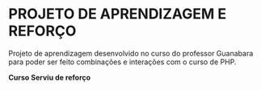 # PROJETO DE APRENDIZAGEM  E REFORÇO

Projeto de aprendizagem desenvolvido no curso do professor Guanabara para poder
ser feito combinações e interações com o curso de PHP.

**Curso Serviu de reforço**
